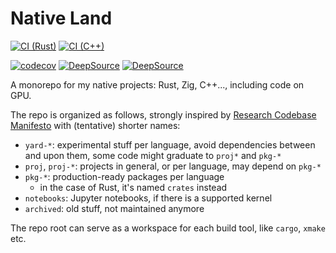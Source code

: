 # Native Land

[![CI (Rust)](https://github.com/utensil/native-land/actions/workflows/main.yml/badge.svg)](https://github.com/utensil/native-land/actions/workflows/main.yml) [![CI (C++)](https://github.com/utensil/native-land/actions/workflows/cpp.yml/badge.svg)](https://github.com/utensil/native-land/actions/workflows/cpp.yml)

[![codecov](https://codecov.io/gh/utensil/native-land/graph/badge.svg?token=MPli1CWOp4)](https://codecov.io/gh/utensil/native-land) [![DeepSource](https://app.deepsource.com/gh/utensil/native-land.svg/?label=code+coverage&show_trend=true&token=RINFELWOIDI0xeIlpAi2NAuG)](https://app.deepsource.com/gh/utensil/native-land/) [![DeepSource](https://app.deepsource.com/gh/utensil/native-land.svg/?label=active+issues&show_trend=true&token=RINFELWOIDI0xeIlpAi2NAuG)](https://app.deepsource.com/gh/utensil/native-land/)

A monorepo for my native projects: Rust, Zig, C++..., including code on GPU.

The repo is organized as follows, strongly inspired by [Research Codebase Manifesto](https://www.moderndescartes.com/essays/research_code/) with (tentative) shorter names:
 
- `yard-*`: experimental stuff per language, avoid dependencies between and upon them, some code might graduate to `proj*` and `pkg-*`
- `proj`, `proj-*`: projects in general, or per language, may depend on `pkg-*`
- `pkg-*`: production-ready packages per language
  - in the case of Rust, it's named `crates` instead
- `notebooks`: Jupyter notebooks, if there is a supported kernel
- `archived`: old stuff, not maintained anymore

The repo root can serve as a workspace for each build tool, like `cargo`, `xmake` etc.
